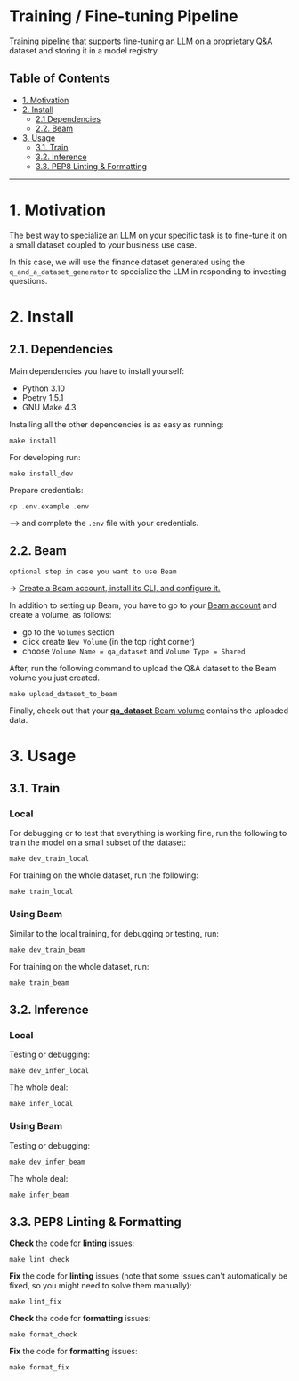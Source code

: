 # Training / Fine-tuning Pipeline 

Training pipeline that supports fine-tuning an LLM on a proprietary Q&A dataset and storing it in a model registry. 

## Table of Contents

- [1. Motivation](#1-motivation)
- [2. Install](#2-install)
    - [2.1 Dependencies](#21-dependencies)
    - [2.2. Beam](#22-beam)
- [3. Usage](#3-usage)
    - [3.1. Train](#31-train)
    - [3.2. Inference](#32-inference)
    - [3.3. PEP8 Linting & Formatting](#33-pep8-linting--formatting)

-------

# 1. Motivation

The best way to specialize an LLM on your specific task is to fine-tune it on a small dataset coupled to your business use case.

In this case, we will use the finance dataset generated using the `q_and_a_dataset_generator` to specialize the LLM in responding to investing questions.


# 2. Install

## 2.1. Dependencies

Main dependencies you have to install yourself:
* Python 3.10
* Poetry 1.5.1
* GNU Make 4.3

Installing all the other dependencies is as easy as running:
```shell
make install
```

For developing run:
```shell
make install_dev
```

Prepare credentials:
```shell
cp .env.example .env
```
--> and complete the `.env` file with your credentials.


## 2.2. Beam
`optional step in case you want to use Beam` 

-> [Create a Beam account, install its CLI, and configure it.](https://www.beam.cloud?utm_source=thepauls&utm_medium=partner&utm_content=github)

In addition to setting up Beam, you have to go to your [Beam account](https://www.beam.cloud?utm_source=thepauls&utm_medium=partner&utm_content=github) and create a volume, as follows:
- go to the `Volumes` section
- click create `New Volume` (in the top right corner)
- choose `Volume Name = qa_dataset` and `Volume Type = Shared`

After, run the following command to upload the Q&A dataset to the Beam volume you just created.
```shell
make upload_dataset_to_beam
```
Finally, check out that your [**qa_dataset** Beam volume](https://www.beam.cloud/dashboard/volumes/qa_dataset?utm_source=thepauls&utm_medium=partner&utm_content=github) contains the uploaded data. 

# 3. Usage

## 3.1. Train 

### Local

For debugging or to test that everything is working fine, run the following to train the model on a small subset of the dataset:
```shell
make dev_train_local
```

For training on the whole dataset, run the following:
```shell
make train_local
```

### Using Beam

Similar to the local training, for debugging or testing, run:
```shell
make dev_train_beam
```

For training on the whole dataset, run:
```shell
make train_beam
```

## 3.2. Inference

### Local

Testing or debugging:
```shell
make dev_infer_local
```

The whole deal:
```shell
make infer_local
```

### Using Beam

Testing or debugging:
```shell
make dev_infer_beam
```

The whole deal:
```shell
make infer_beam
```

## 3.3. PEP8 Linting & Formatting

**Check** the code for **linting** issues:
```shell
make lint_check
```

**Fix** the code for **linting** issues (note that some issues can't automatically be fixed, so you might need to solve them manually):
```shell
make lint_fix
```

**Check** the code for **formatting** issues:
```shell
make format_check
```

**Fix** the code for **formatting** issues:
```shell
make format_fix
```
